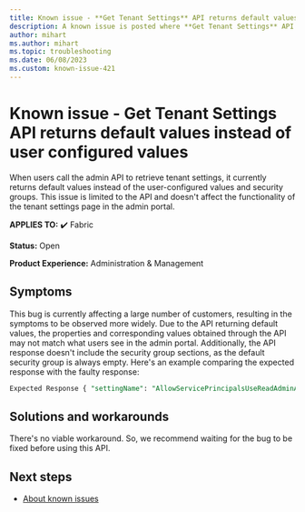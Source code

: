 ```yaml
---
title: Known issue - **Get Tenant Settings** API returns default values instead of user configured values
description: A known issue is posted where **Get Tenant Settings** API returns default values instead of user configured values
author: mihart
ms.author: mihart
ms.topic: troubleshooting
ms.date: 06/08/2023
ms.custom: known-issue-421
---
```


# Known issue - **Get Tenant Settings** API returns default values instead of user configured values

​When users call the admin API to retrieve tenant settings, it currently returns default values instead of the user-configured values and security groups. This issue is limited to the API and doesn't affect the functionality of the tenant settings page in the admin portal.

**APPLIES TO:** ✔️ Fabric

**Status:** Open

**Product Experience:** Administration & Management

## Symptoms

​This bug is currently affecting a large number of customers, resulting in the symptoms to be observed more widely. Due to the API returning default values, the properties and corresponding values obtained through the API may not match what users see in the admin portal. Additionally, the API response doesn't include the security group sections, as the default security group is always empty. Here's an example comparing the expected response with the faulty response:

```sql
Expected Response { "settingName": "AllowServicePrincipalsUseReadAdminAPIs", "title": "Allow service principals to use read-only admin APIs", "enabled": true, "canSpecifySecurityGroups": true, "enabledSecurityGroups": [ { "graphId": "494a15ab-0c40-491d-ab15-xxxxxxxxxxx", "name": "testgroup" } ], "tenantSettingGroup": "Admin API settings" } Faulty Response { "settingName": "AllowServicePrincipalsUseReadAdminAPIs", "title": "Allow service principals to use read-only admin APIs", "enabled": false, "canSpecifySecurityGroups": true, "tenantSettingGroup": "Admin API settings" }
```

## Solutions and workarounds

There's no viable workaround. So, we recommend waiting for the bug to be fixed before using this API.

## Next steps

- [About known issues](https://support.fabric.microsoft.com/known-issues)
